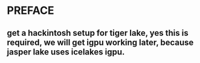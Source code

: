 # PREFACE
## get a hackintosh setup for tiger lake, yes this is required, we will get igpu working later, because jasper lake uses icelakes igpu.
